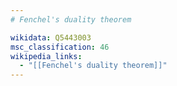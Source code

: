 ```yaml
---
# Fenchel's duality theorem

wikidata: Q5443003
msc_classification: 46
wikipedia_links:
  - "[[Fenchel's duality theorem]]"
---
```

